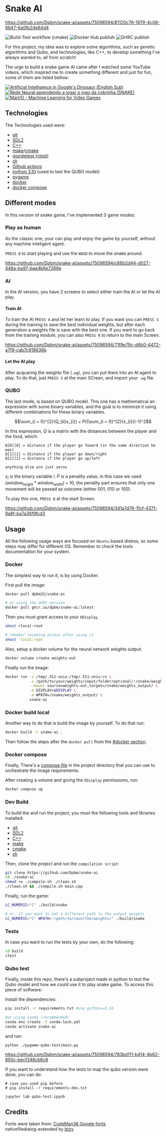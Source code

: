 # Snake AI




https://github.com/Dpbm/snake-ai/assets/75098594/81120c76-1979-4c08-8647-6a0fb24e64d4




![Build-Test workflow (cmake)](https://github.com/Dpbm/snake-ai/actions/workflows/cmake-build-test.yml/badge.svg)
![Docker Hub publish](https://github.com/Dpbm/snake-ai/actions/workflows/dockerhub.yml/badge.svg)
![GHRC publish](https://github.com/Dpbm/snake-ai/actions/workflows/ghrc.yml/badge.svg)

For this project, my idea was to explore some algorithms, such as genetic algorithms and Qubo, and 
technologies, like C++, to develop something I've always wanted to, all from scratch! 

The urge to build a snake game AI came after I watched some YouTube videos, which inspired me to create something different and just for fun, some of them are listed bellow:

[![Artificial Intelligence in Google's Dinosaur (English Sub)](https://img.youtube.com/vi/P7XHzqZjXQs/0.jpg)](https://youtu.be/P7XHzqZjXQs)
[![Rede Neural aprendendo a jogar o jogo da cobrinha (SNAKE)
](https://img.youtube.com/vi/awz1ghokP3k/0.jpg)](https://youtu.be/awz1ghokP3k)
[![MarI/O - Machine Learning for Video Games](https://img.youtube.com/vi/qv6UVOQ0F44/0.jpg)](https://youtu.be/qv6UVOQ0F44)


## Technologies

The Technologies used were:

* [git](https://git-scm.com/)
* [SDL2](https://www.libsdl.org/)
* [C++](https://isocpp.org/)
* [make](https://www.gnu.org/software/make/)/[cmake](https://cmake.org/)
* [googletest (ctest)](https://google.github.io/googletest/)
* [sh](https://www.gnu.org/software/bash/)
* [Github actions](https://docs.github.com/en/actions)
* [python 3.10](https://www.python.org/) (used to test the QUBO model)
* [pygame](https://www.pygame.org/)
* [docker](https://www.docker.com/)
* [docker compose](https://docs.docker.com/compose/)


## Different modes

In this version of snake game, I've implemented 3 game modes:

### Play as human

As the classic one, your can play and enjoy the game by yourself, without any machine inteligent agent.

`PRESS D` to start playing and use the `WASD` to move the snake around.



https://github.com/Dpbm/snake-ai/assets/75098594/c66b2d44-d027-446a-ba97-bae4b6e7269e



### AI

In the AI version, you have 2 screens to select either train the AI or let the AI play.

#### Train AI
To train the AI `PRESS A` and let her learn to play. If you want you can `PRESS S` during the training to save the best individual weights, but after each generation a weights file is save with the best one. If you want to go back from the training module, you can also `PRESS R` to return to the main Screen.



https://github.com/Dpbm/snake-ai/assets/75098594/71f9e79c-d6b0-4472-a7f9-cab7c918636b



#### Let the AI play

After acquaring the weights file (`.wg`), you can put them into an AI agent to play. To do that, just `PRESS S` at the main SCreen, and import your `.wg` file.


### QUBO

The last mode, is based on QUBO model. This one has a mathematical an expression with some binary variables, and the goal is to minimize it using different combinations for these binary variables.

$$\sum_{i = 0}^{2}{Q_{ii}x_{i}} + P((\sum_{i = 0}^{2}{x_{i}})-1)^2$$

In this expression, $Q$ is a matrix with the distances between the player and the food, which:

```
Q[0][0] = distance if the player go foward (in the same direction he was)
Q[1][1] = distance if the player go down/right 
Q[2][2] = distance if the player go up/left

anything else are just zeros
```

$x_i$ is the binary variable $i$. $P$ is a penality value, in this case we used $(window_{height}*window_{width}) + 10$, the penality part ensures that only one movement will be passed as outcome (either $001$, $010$ or $100$).

To play this one, `PRESS Q` at the start Screen.



https://github.com/Dpbm/snake-ai/assets/75098594/341a7d76-11cf-4371-9a8f-ba7a36f9fcd3



## Usage

All the following usage ways are focused on `Ubuntu` based distros, so some steps may differ for different OS. Remember to check the tools documentation for your system. 

### Docker

The simplest way to run it, is by using Docker. 

First pull the image:
```bash
docker pull dpbm32/snake-ai

# or using the GHRC version
docker pull ghcr.io/dpbm/snake-ai:latest
```

Then you must grant access to your `XDisplay`.

```bash
xhost +local:root

# remeber revoking access after using it
xhost -local:root
```

Also, setup a docker volume for the neural network weights output.

```bash
docker volume create weights-out
```

Finally run the image:

```bash
docker run -v /tmp/.X11-unix:/tmp/.X11-unix:ro \
           -v /path/to/your/weights/input/folder/optional/:/snake/weights_input/ \
           --mount source=weights-out,target=/snake/weights_output/ \
           -e DISPLAY=$DISPLAY \
           -e WPATH=/snake/weights_output/ \
           snake-ai
```

### Docker build local

Another way to do that is build the image by yourself. To do that run:

```bash
docker build -t snake-ai .
```

Then follow the steps after the `docker pull` from the [#docker section](#docker).

### Docker compose

Finally, There's a [compose file](compose.yaml) in the project directory that you can use to orchestrate the image requirements. 

After creating a volume and giving the `XDisplay` permissions, run:

```bash
docker compose up
```

### Dev Build

To build the and run the project, you must the following tools and libraries installed:

* [git](https://git-scm.com/)
* [SDL2](https://www.libsdl.org/)
* [C++](https://isocpp.org/)
* [make](https://www.gnu.org/software/make/)
* [cmake](https://cmake.org/)
* [sh](https://www.gnu.org/software/bash/)

Then, clone the project and run the `compilation script`:

```bash
git clone https://github.com/Dpbm/snake-ai
cd ./snake-ai
chmod +x ./compile.sh ./clean.sh
./clean.sh && ./compile.sh main.cpp
```

Finally, run the game:

```bash
LC_NUMERIC="C" ./build/snake

# or, if you want to set a different path to the output weights
LC_NUMERIC="C" WPATH="/path/to/save/the/weights/" ./build/snake

```


### Tests

In case you want to run the tests by your own, do the following:

```bash
cd build
ctest
```

### Qubo test

Finally, inside this repo, there's a subproject made in python to test the Qubo model and how we could use it to play snake game.
To access this piece of software:

Install the dependencies: 

```bash
pip install -r requirements.txt #use python>=3.10

#or using conda (recommended)
conda env create -f conda-lock.yml
conda activate snake-ai
```

and run:

```bash
python ./pygame-qubo-test/main.py
```



https://github.com/Dpbm/snake-ai/assets/75098594/783bd111-b414-4b62-893c-becf346cb6c8


If you want to understand how the tests to map the qubo version were done, you can do:

```
# case you used pip before
# pip install -r requirements-dev.txt

jupyter lab qubo-test.ipynb
```


## Credits

Fonts were taken from: [CodeMan38 Google fonts](https://fonts.google.com/specimen/Press+Start+2P)\
nativefiledialog-extended by [btzy](https://github.com/btzy/nativefiledialog-extended)
